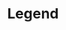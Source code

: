 ---
templateKey: blog-post
featuredpost: false
featuredimage: /assets/Legend.png
title: Legend
description: Fish~Legendary
testfield: 326
---